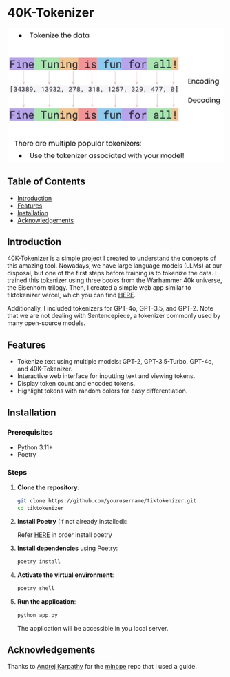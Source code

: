 
# 40K-Tokenizer

<p align="center">
  <img src="tokenizer.png" alt="Tiktokenizer Logo"/>
</p>

## Table of Contents

- [Introduction](#introduction)
- [Features](#features)
- [Installation](#installation)
- [Acknowledgements](#acknowledgements)

## Introduction

40K-Tokenizer is a simple project I created to understand the concepts of this amazing tool. Nowadays, we have large language models (LLMs) at our disposal, but one of the first steps before training is to tokenize the data. I trained this tokenizer using three books from the Warhammer 40k universe, the Eisenhorn trilogy. Then, I created a simple web app similar to tiktokenizer vercel, which you can find [HERE](https://tiktokenizer.vercel.app/).

Additionally, I included tokenizers for GPT-4o, GPT-3.5, and GPT-2. Note that we are not dealing with Sentencepiece, a tokenizer commonly used by many open-source models.

## Features

- Tokenize text using multiple models: GPT-2, GPT-3.5-Turbo, GPT-4o, and 40K-Tokenizer.
- Interactive web interface for inputting text and viewing tokens.
- Display token count and encoded tokens.
- Highlight tokens with random colors for easy differentiation.

## Installation

### Prerequisites

- Python 3.11+
- Poetry

### Steps

1. **Clone the repository**:

    ```sh
    git clone https://github.com/yourusername/tiktokenizer.git
    cd tiktokenizer
    ```

2. **Install Poetry** (if not already installed):

    Refer [HERE](https://python-poetry.org/docs/#installation) in order install poetry

3. **Install dependencies** using Poetry:

    ```sh
    poetry install
    ```

4. **Activate the virtual environment**:

    ```sh
    poetry shell
    ```

5. **Run the application**:

    ```sh
    python app.py
    ```

    The application will be accessible in you local server.

## Acknowledgements

Thanks to [Andrej Karpathy](https://github.com/karpathy) for the [minbpe](https://github.com/karpathy/minbpe/tree/master) repo that i used a guide. 
